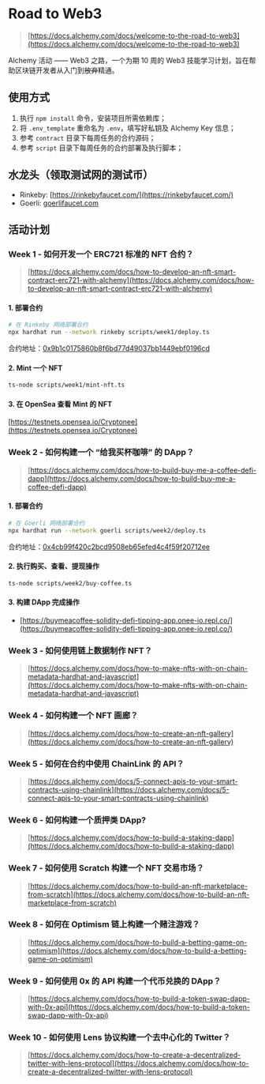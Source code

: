 # Road to Web3

> [https://docs.alchemy.com/docs/welcome-to-the-road-to-web3](https://docs.alchemy.com/docs/welcome-to-the-road-to-web3)

Alchemy 活动 —— Web3 之路，一个为期 10 周的 Web3 技能学习计划，旨在帮助区块链开发者从入门到~~放弃~~精通。

## 使用方式

1. 执行 `npm install` 命令，安装项目所需依赖库；
2. 将 `.env_template` 重命名为 `.env`，填写好私钥及 Alchemy Key 信息；
3. 参考 `contract` 目录下每周任务的合约源码；
4. 参考 `script` 目录下每周任务的合约部署及执行脚本；

## 水龙头（领取测试网的测试币）

- Rinkeby: [https://rinkebyfaucet.com/](https://rinkebyfaucet.com/)
- Goerli: [goerlifaucet.com](goerlifaucet.com)

## 活动计划

### Week 1 - 如何开发一个 ERC721 标准的 NFT 合约？

> [https://docs.alchemy.com/docs/how-to-develop-an-nft-smart-contract-erc721-with-alchemy](https://docs.alchemy.com/docs/how-to-develop-an-nft-smart-contract-erc721-with-alchemy)

#### 1. 部署合约

```sh
# 在 Rinkeby 网络部署合约
npx hardhat run --network rinkeby scripts/week1/deploy.ts
```

合约地址：[0x9b1c0175860b8f6bd77d49037bb1449ebf0196cd](https://rinkeby.etherscan.io/address/0x9b1c0175860b8f6bd77d49037bb1449ebf0196cd)

#### 2. Mint 一个 NFT

```sh
ts-node scripts/week1/mint-nft.ts
```

#### 3. 在 OpenSea 查看 Mint 的 NFT

[https://testnets.opensea.io/Cryptonee](https://testnets.opensea.io/Cryptonee)


### Week 2 - 如何构建一个 “给我买杯咖啡” 的 DApp？

> [https://docs.alchemy.com/docs/how-to-build-buy-me-a-coffee-defi-dapp](https://docs.alchemy.com/docs/how-to-build-buy-me-a-coffee-defi-dapp)

#### 1. 部署合约

```sh
# 在 Goerli 网络部署合约
npx hardhat run --network goerli scripts/week2/deploy.ts
```

合约地址：[0x4cb99f420c2bcd9508eb65efed4c4f59f20712ee](https://goerli.etherscan.io/address/0x4cb99f420c2bcd9508eb65efed4c4f59f20712ee)

#### 2. 执行购买、查看、提现操作

```sh
ts-node scripts/week2/buy-coffee.ts
```

#### 3. 构建 DApp 完成操作

- [https://buymeacoffee-solidity-defi-tipping-app.onee-io.repl.co/](https://buymeacoffee-solidity-defi-tipping-app.onee-io.repl.co/)


### Week 3 - 如何使用链上数据制作 NFT？

> [https://docs.alchemy.com/docs/how-to-make-nfts-with-on-chain-metadata-hardhat-and-javascript](https://docs.alchemy.com/docs/how-to-make-nfts-with-on-chain-metadata-hardhat-and-javascript)

### Week 4 - 如何构建一个 NFT 画廊？

> [https://docs.alchemy.com/docs/how-to-create-an-nft-gallery](https://docs.alchemy.com/docs/how-to-create-an-nft-gallery)

### Week 5 - 如何在合约中使用 ChainLink 的 API？

> [https://docs.alchemy.com/docs/5-connect-apis-to-your-smart-contracts-using-chainlink](https://docs.alchemy.com/docs/5-connect-apis-to-your-smart-contracts-using-chainlink)

### Week 6 - 如何构建一个质押类 DApp?

> [https://docs.alchemy.com/docs/how-to-build-a-staking-dapp](https://docs.alchemy.com/docs/how-to-build-a-staking-dapp)

### Week 7 - 如何使用 Scratch 构建一个 NFT 交易市场？

> [https://docs.alchemy.com/docs/how-to-build-an-nft-marketplace-from-scratch](https://docs.alchemy.com/docs/how-to-build-an-nft-marketplace-from-scratch)

### Week 8 - 如何在 Optimism 链上构建一个赌注游戏？

> [https://docs.alchemy.com/docs/how-to-build-a-betting-game-on-optimism](https://docs.alchemy.com/docs/how-to-build-a-betting-game-on-optimism)

### Week 9 - 如何使用 0x 的 API 构建一个代币兑换的 DApp？

> [https://docs.alchemy.com/docs/how-to-build-a-token-swap-dapp-with-0x-api](https://docs.alchemy.com/docs/how-to-build-a-token-swap-dapp-with-0x-api)

### Week 10 - 如何使用 Lens 协议构建一个去中心化的 Twitter？

> [https://docs.alchemy.com/docs/how-to-create-a-decentralized-twitter-with-lens-protocol](https://docs.alchemy.com/docs/how-to-create-a-decentralized-twitter-with-lens-protocol)
